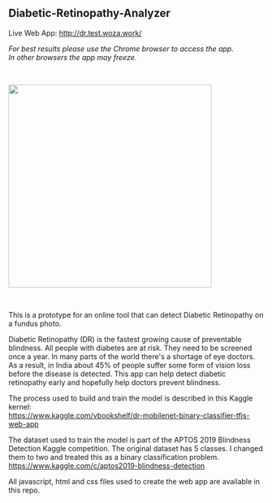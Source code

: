 ## Diabetic-Retinopathy-Analyzer

Live Web App: http://dr.test.woza.work/<br>

<i>For best results please use the Chrome browser to access the app.<br>
In other browsers the app may freeze.</i>


<br>

<img src="http://dr.test.woza.work/assets/app_pic.png" width="400"></img>

<br>




This is a prototype for an online tool that can detect Diabetic Retinopathy on a fundus photo.

Diabetic Retinopathy (DR) is the fastest growing cause of preventable blindness. All people with diabetes are at risk. They need to be screened once a year. In many parts of the world there's a shortage of eye doctors. As a result, in India about 45% of people suffer some form of vision loss before the disease is detected. This app can help detect diabetic retinopathy early and hopefully help doctors prevent blindness.

The process used to build and train the model is described in this Kaggle kernel:<br>
https://www.kaggle.com/vbookshelf/dr-mobilenet-binary-classifier-tfjs-web-app

The dataset used to train the model is part of the APTOS 2019 Blindness Detection Kaggle competition. The original dataset has 5 classes. I changed them to two and treated this as a binary classification problem.<br>
https://www.kaggle.com/c/aptos2019-blindness-detection



All javascript, html and css files used to create the web app are available in this repo.
